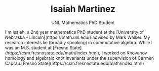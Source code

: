 <div align="center">
  <h1> Isaiah Martinez </h1>
  <p>UNL Mathematics PhD Student</p>
</div>
<div align="left">
  I'm Isaiah, a 2nd year mathematics PhD student at the [University of Nebraska - Lincoln](https://math.unl.edu/) advised by Mark Walker. My research interests lie (broadly speaking) in commutative algebra. While I was an M.S. student at [Fresno State](https://csm.fresnostate.edu/math/index.html), I worked on Khovanov homology and algebraic knot invariants under the supervision of Carmen Caprau.[Fresno State](https://csm.fresnostate.edu/math/index.html)
</div>
